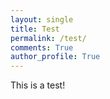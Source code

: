 ```yaml
---
layout: single
title: Test
permalink: /test/
comments: True
author_profile: True
---
```

This is a test!